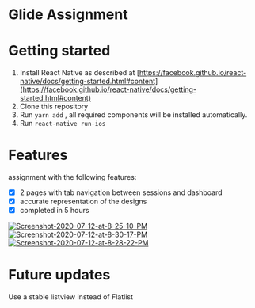 # Glide Assignment

# Getting started

1. Install React Native as described at [https://facebook.github.io/react-native/docs/getting-started.html#content](https://facebook.github.io/react-native/docs/getting-started.html#content)
2. Clone this repository
3. Run `yarn add` , all required components will be installed automatically.
4. Run `react-native run-ios`

# Features
assignment with the following features:

- [x] 2 pages with tab navigation between sessions and dashboard
- [x] accurate representation of the designs
- [x] completed in 5 hours

<a href="https://ibb.co/YjX1SJF"><img src="https://i.ibb.co/YjX1SJF/Screenshot-2020-07-12-at-8-25-10-PM.png" alt="Screenshot-2020-07-12-at-8-25-10-PM" border="0"></a>
<a href="https://ibb.co/5B07cMN"><img src="https://i.ibb.co/5B07cMN/Screenshot-2020-07-12-at-8-30-17-PM.png" alt="Screenshot-2020-07-12-at-8-30-17-PM" border="0"></a>
<a href="https://ibb.co/J5LWpVC"><img src="https://i.ibb.co/J5LWpVC/Screenshot-2020-07-12-at-8-28-22-PM.png" alt="Screenshot-2020-07-12-at-8-28-22-PM" border="0"></a>

# Future updates
Use a stable listview instead of Flatlist
